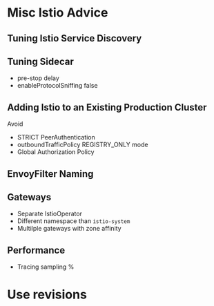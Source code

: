 # Misc Istio Advice

## Tuning Istio Service Discovery

## Tuning Sidecar

* pre-stop delay
* enableProtocolSniffing false

## Adding Istio to an Existing Production Cluster

Avoid

* STRICT PeerAuthentication
* outboundTrafficPolicy REGISTRY_ONLY mode
* Global Authorization Policy

## EnvoyFilter Naming

## Gateways

* Separate IstioOperator
* Different namespace than `istio-system`
* Multilple gateways with zone affinity

## Performance

* Tracing sampling %

# Use revisions
